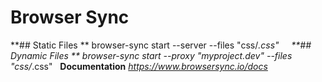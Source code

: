 # Browser Sync

**## Static Files
**
browser-sync start --server --files "css/*.css"
 
 
**## Dynamic Files
**
browser-sync start --proxy "myproject.dev" --files "css/*.css"
 
**Documentation**
_https://www.browsersync.io/docs_

